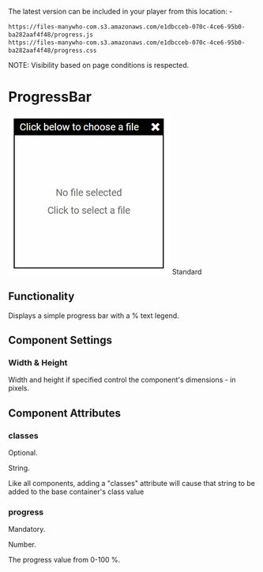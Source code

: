 
The latest version can be included in your player from this location: -

```
https://files-manywho-com.s3.amazonaws.com/e1dbcceb-070c-4ce6-95b0-ba282aaf4f48/progress.js
https://files-manywho-com.s3.amazonaws.com/e1dbcceb-070c-4ce6-95b0-ba282aaf4f48/progress.css
```


NOTE: Visibility based on page conditions is respected.



# ProgressBar

![alt text](https://github.com/MarkWattsBoomi/FilePicker/blob/master/standard.png)
Standard


## Functionality

Displays a simple progress bar with a % text legend.


## Component Settings

### Width & Height

Width and height if specified control the component's dimensions - in pixels.


## Component Attributes


### classes
Optional.

String.

Like all components, adding a "classes" attribute will cause that string to be added to the base container's class value


### progress

Mandatory.

Number.

The progress value from 0-100 %.




